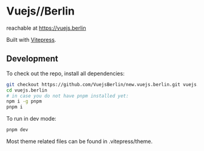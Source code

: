 # Vuejs//Berlin

reachable at https://vuejs.berlin

Built with [Vitepress](https://vitepress.dev).

## Development

To check out the repo, install all dependencies:

```sh
git checkout https://github.com/VuejsBerlin/new.vuejs.berlin.git vuejs.berlin
cd vuejs.berlin
# in case you do not have pnpm installed yet:
npm i -g pnpm
pnpm i
```

To run in dev mode:


```sh
pnpm dev
```

Most theme related files can be found in .vitepress/theme.
